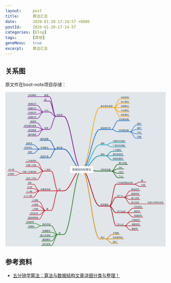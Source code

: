```yaml
---
layout:     post
title:      算法汇总
date:       2020-01-20 17:24:57 +0800
postId:     2020-01-20-17-24-57
categories: [blog]
tags:       [其他]
geneMenu:   true
excerpt:    算法汇总
---
```


## 关系图

原文件在boot-note项目存储：

![data-structures-and-algorithm.jpg](image/post/2020/01/20/data-structures-and-algorithm.jpg)

## 参考资料

* [五分钟学算法：算法与数据结构文章详细分类与整理！](https://www.cxyxiaowu.com/7072.html)